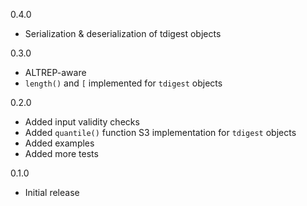 0.4.0
* Serialization & deserialization of tdigest objects

0.3.0
* ALTREP-aware
* `length()` and `[` implemented for `tdigest` objects

0.2.0
* Added input validity checks
* Added `quantile()` function S3 implementation for `tdigest` objects
* Added examples
* Added more tests

0.1.0 
* Initial release

